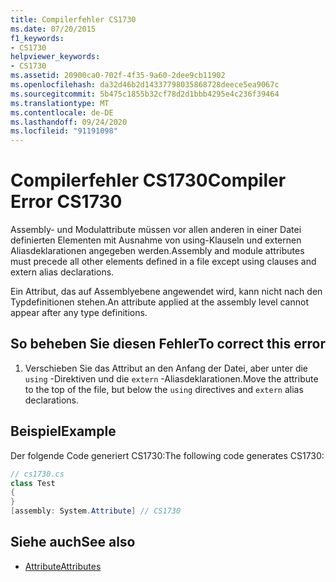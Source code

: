```yaml
---
title: Compilerfehler CS1730
ms.date: 07/20/2015
f1_keywords:
- CS1730
helpviewer_keywords:
- CS1730
ms.assetid: 20900ca0-702f-4f35-9a60-2dee9cb11902
ms.openlocfilehash: da32d46b2d14337798035868728deece5ea9067c
ms.sourcegitcommit: 5b475c1855b32cf78d2d1bbb4295e4c236f39464
ms.translationtype: MT
ms.contentlocale: de-DE
ms.lasthandoff: 09/24/2020
ms.locfileid: "91191098"
---
```

# <a name="compiler-error-cs1730"></a><span data-ttu-id="907ed-102">Compilerfehler CS1730</span><span class="sxs-lookup"><span data-stu-id="907ed-102">Compiler Error CS1730</span></span>

<span data-ttu-id="907ed-103">Assembly- und Modulattribute müssen vor allen anderen in einer Datei definierten Elementen mit Ausnahme von using-Klauseln und externen Aliasdeklarationen angegeben werden.</span><span class="sxs-lookup"><span data-stu-id="907ed-103">Assembly and module attributes must precede all other elements defined in a file except using clauses and extern alias declarations.</span></span>  
  
 <span data-ttu-id="907ed-104">Ein Attribut, das auf Assemblyebene angewendet wird, kann nicht nach den Typdefinitionen stehen.</span><span class="sxs-lookup"><span data-stu-id="907ed-104">An attribute applied at the assembly level cannot appear after any type definitions.</span></span>  
  
## <a name="to-correct-this-error"></a><span data-ttu-id="907ed-105">So beheben Sie diesen Fehler</span><span class="sxs-lookup"><span data-stu-id="907ed-105">To correct this error</span></span>  
  
1. <span data-ttu-id="907ed-106">Verschieben Sie das Attribut an den Anfang der Datei, aber unter die `using` -Direktiven und die `extern` -Aliasdeklarationen.</span><span class="sxs-lookup"><span data-stu-id="907ed-106">Move the attribute to the top of the file, but below the `using` directives and `extern` alias declarations.</span></span>  
  
## <a name="example"></a><span data-ttu-id="907ed-107">Beispiel</span><span class="sxs-lookup"><span data-stu-id="907ed-107">Example</span></span>  

 <span data-ttu-id="907ed-108">Der folgende Code generiert CS1730:</span><span class="sxs-lookup"><span data-stu-id="907ed-108">The following code generates CS1730:</span></span>  
  
```csharp  
// cs1730.cs  
class Test  
{  
}  
[assembly: System.Attribute] // CS1730  
```  
  
## <a name="see-also"></a><span data-ttu-id="907ed-109">Siehe auch</span><span class="sxs-lookup"><span data-stu-id="907ed-109">See also</span></span>

- [<span data-ttu-id="907ed-110">Attribute</span><span class="sxs-lookup"><span data-stu-id="907ed-110">Attributes</span></span>](../programming-guide/concepts/attributes/index.md)
